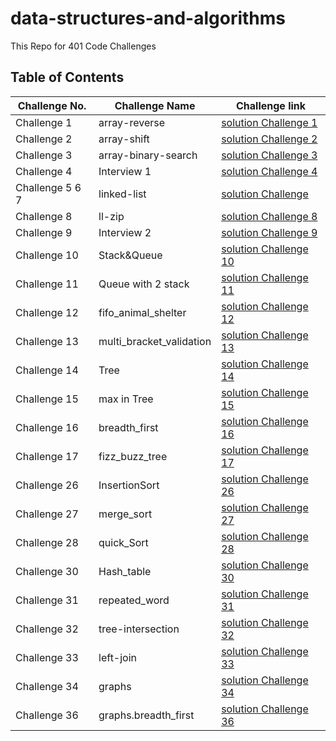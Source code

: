 # data-structures-and-algorithms
This Repo for 401 Code Challenges 

## Table of Contents

| Challenge No. | Challenge Name | Challenge link |
| --- | --- | --- |
| Challenge 1 |  array-reverse | [solution Challenge 1](https://github.com/NiveenAlSmadi/data-structures-and-algorithms/blob/main/challenges/array_reverse/README.md) |
| Challenge 2|  array-shift |[solution Challenge 2](https://github.com/NiveenAlSmadi/data-structures-and-algorithms/blob/main/challenges/array_shift/README.md) |
| Challenge 3| array-binary-search   |[solution Challenge 3](https://github.com/NiveenAlSmadi/data-structures-and-algorithms/blob/main/challenges/array_binary_search/README.md)|
| Challenge 4|  Interview 1 |[solution Challenge 4](https://docs.google.com/spreadsheets/d/1QAqFmAar__1NAZXZnV552ZY-tjh-HnvDEqDysWngaDs/edit?usp=sharing)|
| Challenge 5 6 7| linked-list |[solution Challenge](https://github.com/NiveenAlSmadi/data-structures-and-algorithms/blob/main/Data-structures/linked_list/README.md)|
| Challenge 8|  ll-zip   |[solution Challenge 8](https://github.com/NiveenAlSmadi/data-structures-and-algorithms/blob/main/challenges/ll_zip/README.md)|
| Challenge 9|  Interview 2   |[solution Challenge 9](https://docs.google.com/spreadsheets/d/1mmmp01W54UL7W3Bam8q-XkdVdtf-VES0d0ojhaMsVlk/edit#gid=1807550832)|
| Challenge 10| Stack&Queue  |[solution Challenge 10](https://github.com/NiveenAlSmadi/data-structures-and-algorithms/blob/main/Data-structures/stacks_and_queues/README.md)|
| Challenge 11| Queue with 2 stack  |[solution Challenge 11](https://github.com/NiveenAlSmadi/data-structures-and-algorithms/blob/main/challenges/queue_with_stacks/README.md)|
| Challenge 12| fifo_animal_shelter |[solution Challenge 12](https://github.com/NiveenAlSmadi/data-structures-and-algorithms/blob/main/challenges/fifo_animal_shelter/README.md)|
| Challenge 13| multi_bracket_validation |[solution Challenge 13](https://github.com/NiveenAlSmadi/data-structures-and-algorithms/blob/main/challenges/multi_bracket_validation/README.md)|
| Challenge 14| Tree |[solution Challenge 14](https://github.com/NiveenAlSmadi/data-structures-and-algorithms/blob/main/Data-structures/trees/README.md)|
| Challenge 15| max in Tree |[solution Challenge 15](https://github.com/NiveenAlSmadi/data-structures-and-algorithms/blob/main/Data-structures/trees/README.md)|
| Challenge 16| breadth_first |[solution Challenge 16](https://github.com/NiveenAlSmadi/data-structures-and-algorithms/blob/main/Data-structures/trees/README.md)|
| Challenge 17| fizz_buzz_tree |[solution Challenge 17](https://github.com/NiveenAlSmadi/data-structures-and-algorithms/blob/main/Data-structures/trees/README.md)|
| Challenge 26| InsertionSort |[solution Challenge 26](https://github.com/NiveenAlSmadi/data-structures-and-algorithms/blob/main/challenges/Insertion_Sort/README.md)|
| Challenge 27| merge_sort |[solution Challenge 27](https://github.com/NiveenAlSmadi/data-structures-and-algorithms/blob/main/challenges/merge_sort/README.md)|
| Challenge 28| quick_Sort |[solution Challenge 28](https://github.com/NiveenAlSmadi/data-structures-and-algorithms/blob/main/challenges/quick_sort/README.md)|
| Challenge 30| Hash_table|[solution Challenge 30](https://github.com/NiveenAlSmadi/data-structures-and-algorithms/blob/main/Data-structures/hash_table/README.md)|
| Challenge 31| repeated_word|[solution Challenge 31](https://github.com/NiveenAlSmadi/data-structures-and-algorithms/blob/main/challenges/hashmap_repeated_word/README.md)|
| Challenge 32| tree-intersection|[solution Challenge 32](https://github.com/NiveenAlSmadi/data-structures-and-algorithms/blob/main/challenges/tree_intersection/README.md)|
| Challenge 33| left-join|[solution Challenge 33](https://github.com/NiveenAlSmadi/data-structures-and-algorithms/blob/main/challenges/left_join/README.md)|
| Challenge 34| graphs |[solution Challenge 34](https://github.com/NiveenAlSmadi/data-structures-and-algorithms/blob/main/Data-structures/graph/README.md)|
| Challenge 36| graphs.breadth_first |[solution Challenge 36](https://github.com/NiveenAlSmadi/data-structures-and-algorithms/blob/main/Data-structures/graph/README.md)|
